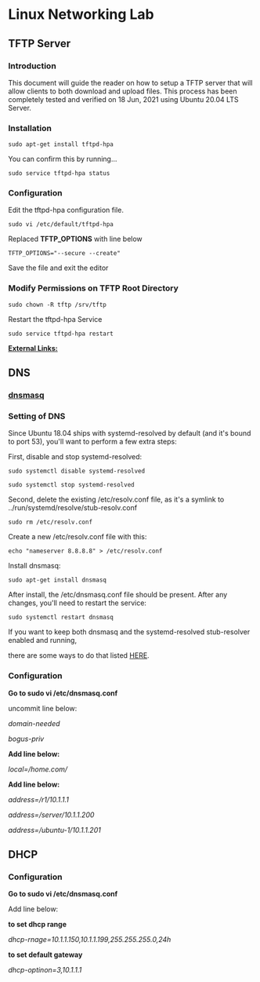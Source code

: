 # Linux Networking Lab

## TFTP Server

### Introduction

This document will guide the reader on how to setup a TFTP server that will allow clients to both download and upload files.
This process has been completely tested and verified on 18 Jun, 2021 using Ubuntu 20.04 LTS Server.

### Installation

`sudo apt-get install tftpd-hpa`

You can confirm this by running...

`sudo service tftpd-hpa status`

### Configuration

Edit the tftpd-hpa configuration file.

`sudo vi /etc/default/tftpd-hpa`

Replaced __TFTP_OPTIONS__ with line below

`TFTP_OPTIONS="--secure --create"`

Save the file and exit the editor

### Modify Permissions on TFTP Root Directory

`sudo chown -R tftp /srv/tftp`

Restart the tftpd-hpa Service

`sudo service tftpd-hpa restart`

[__External Links:__](https://help.ubuntu.com/community/TFTP)

## DNS

### [dnsmasq](https://thekelleys.org.uk/dnsmasq/doc.html)

### Setting of DNS

Since Ubuntu 18.04 ships with systemd-resolved by default (and it's bound to port 53), you'll want to perform a few extra steps:

First,  disable and stop systemd-resolved:

`sudo systemctl disable systemd-resolved`

`sudo systemctl stop systemd-resolved`

Second, delete the existing /etc/resolv.conf file, as it's a symlink to ../run/systemd/resolve/stub-resolv.conf

`sudo rm /etc/resolv.conf`

Create a new /etc/resolv.conf file with this:

`echo "nameserver 8.8.8.8" > /etc/resolv.conf`

Install dnsmasq:

`sudo apt-get install dnsmasq`

After install, the /etc/dnsmasq.conf file should be present.  After any changes, you'll need to restart the service:

`sudo systemctl restart dnsmasq`

If you want to keep both dnsmasq and the systemd-resolved stub-resolver enabled and running, 

there are some ways to do that listed [HERE](https://unix.stackexchange.com/questions/304050/how-to-avoid-conflicts-between-dnsmasq-and-systemd-resolved).

### Configuration

**Go to sudo vi /etc/dnsmasq.conf**

uncommit line below:

*domain-needed*

*bogus-priv*

**Add line below:**

*local=/home.com/*

**Add line below:**

*address=/r1/10.1.1.1*

*address=/server/10.1.1.200*

*address=/ubuntu-1/10.1.1.201*


## DHCP

### Configuration

**Go to sudo vi /etc/dnsmasq.conf**

Add line below:

**to set dhcp range**

*dhcp-rnage=10.1.1.150,10.1.1.199,255.255.255.0,24h* 

**to set default gateway**

*dhcp-optinon=3,10.1.1.1*
